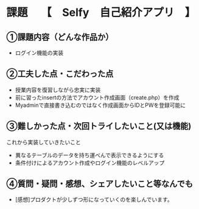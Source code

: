 # 課題　 【　Selfy　自己紹介アプリ　】

## ①課題内容（どんな作品か）
- ログイン機能の実装 

## ②工夫した点・こだわった点
- 授業内容を復習しながら忠実に実装
- 前に習ったinsertの方法でアカウント作成画面（create.php）を作成
- Myadminで直接書き込むのではなく作成画面からIDとPWを登録可能に

## ③難しかった点・次回トライしたいこと(又は機能)
これから実装していきたいこと
- 異なるテーブルのデータを持ち運べんで表示できるようにする
- 条件付けによるアカウント作成やログイン機能のレベルアップ

## ④質問・疑問・感想、シェアしたいこと等なんでも
- [感想]プロダクトが少しずつ形になっていくのを楽しんでいます。
